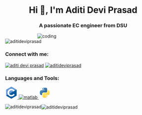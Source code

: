 <h1 align="center">Hi 👋, I'm Aditi Devi Prasad</h1>
<h3 align="center">A passionate EC engineer from DSU</h3>

<img align="right" alt="coding" width="400" src="https://media.tenor.com/YhA5nO9jiCkAAAAM/ika-musume.gif">

<p align="left"> <img src="https://komarev.com/ghpvc/?username=aditideviprasad&label=Profile%20views&color=0e75b6&style=flat" alt="aditideviprasad" /> </p>

<h3 align="left">Connect with me:</h3>
<p align="left">
<a href="https://linkedin.com/in/aditi devi prasad" target="blank"><img align="center" src="https://raw.githubusercontent.com/rahuldkjain/github-profile-readme-generator/master/src/images/icons/Social/linked-in-alt.svg" alt="aditi devi prasad" height="30" width="40" /></a>
<a href="https://kaggle.com/aditideviprasad" target="blank"><img align="center" src="https://raw.githubusercontent.com/rahuldkjain/github-profile-readme-generator/master/src/images/icons/Social/kaggle.svg" alt="aditideviprasad" height="30" width="40" /></a>
</p>

<h3 align="left">Languages and Tools:</h3>
<p align="left"> <a href="https://www.cprogramming.com/" target="_blank" rel="noreferrer"> <img src="https://raw.githubusercontent.com/devicons/devicon/master/icons/c/c-original.svg" alt="c" width="40"  height="40"/> </a> <a href="https://www.mathworks.com/" target="_blank" rel="noreferrer"> <img src="https://upload.wikimedia.org/wikipedia/commons/2/21/Matlab_Logo.png" alt="matlab" width="40" height="40"/> </a> <a href="https://www.python.org" target="_blank" rel="noreferrer"> <img src="https://raw.githubusercontent.com/devicons/devicon/master/icons/python/python-original.svg" alt="python" width="40" height="40"/> </a> </p>

<p><img align="left" src="https://github-readme-stats.vercel.app/api/top-langs?username=aditideviprasad&show_icons=true&locale=en&layout=compact" alt="aditideviprasad" /></p>

<p><img align="center" src="https://github-readme-streak-stats.herokuapp.com/?user=aditideviprasad" alt="aditideviprasad" /></p>



